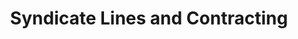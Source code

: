 ---
title: "Syndicate Lines and Contracting"
url: /kamloops/syndicate-lines-and-contracting/
shop: Outdoor
---
